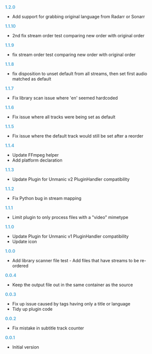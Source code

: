 **<span style="color:#56adda">1.2.0</span>**
- Add support for grabbing original language from Radarr or Sonarr

**<span style="color:#56adda">1.1.10</span>**
- 2nd fix stream order test comparing new order with original order

**<span style="color:#56adda">1.1.9</span>**
- fix stream order test comparing new order with original order

**<span style="color:#56adda">1.1.8</span>**
- fix disposition to unset default from all streams, then set first audio matched as default

**<span style="color:#56adda">1.1.7</span>**
- Fix library scan issue where 'en' seemed hardcoded

**<span style="color:#56adda">1.1.6</span>**
- Fix issue where all tracks were being set as default

**<span style="color:#56adda">1.1.5</span>**
- Fix issue where the default track would still be set after a reorder

**<span style="color:#56adda">1.1.4</span>**
- Update FFmpeg helper
- Add platform declaration

**<span style="color:#56adda">1.1.3</span>**
- Update Plugin for Unmanic v2 PluginHandler compatibility

**<span style="color:#56adda">1.1.2</span>**
- Fix Python bug in stream mapping 

**<span style="color:#56adda">1.1.1</span>**
- Limit plugin to only process files with a "video" mimetype

**<span style="color:#56adda">1.1.0</span>**
- Update Plugin for Unmanic v1 PluginHandler compatibility
- Update icon

**<span style="color:#56adda">1.0.0</span>**
- Add library scanner file test - Add files that have streams to be re-ordered

**<span style="color:#56adda">0.0.4</span>**
- Keep the output file out in the same container as the source

**<span style="color:#56adda">0.0.3</span>**
- Fix up issue caused by tags having only a title or language
- Tidy up plugin code

**<span style="color:#56adda">0.0.2</span>**
- Fix mistake in subtitle track counter

**<span style="color:#56adda">0.0.1</span>**
- Initial version

